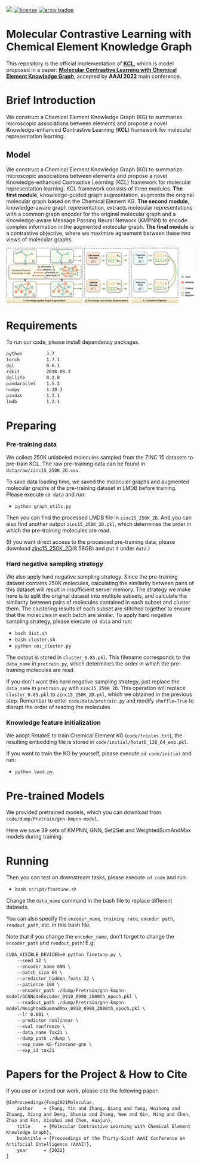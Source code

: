 ![](https://img.shields.io/badge/version-1.0.0-blue)
[![license](https://img.shields.io/github/license/mashape/apistatus.svg?maxAge=2592000)](https://github.com/Fangyin1994/KCL/blob/main/LICENSE)
[![arxiv badge](https://img.shields.io/badge/arxiv-2112.00544-orange)](https://arxiv.org/abs/2112.00544)

<!-- [**中文**](https://github.com/ZJU-Fangyin/KCL/blob/main/README_CN.md) | [**English**](https://github.com/ZJU-Fangyin/KCL)      -->

<!-- 
<p align="center">
    <a href="https://github.com/zjunlp/openue"> <img src="https://raw.githubusercontent.com/zjunlp/openue/master/docs/images/logo_zju_klab.png" width="400"/></a>
</p> -->

# Molecular Contrastive Learning with Chemical Element Knowledge Graph

This repository is the official implementation of [**KCL**](https://github.com/ZJU-Fangyin/KCL), which is model proposed in a paper: **[Molecular Contrastive Learning with Chemical Element Knowledge Graph](https://arxiv.org/abs/2112.00544)**, accepted by **AAAI 2022** main conference. 

<!-- 
# Contributor
Yin Fang, Qiang Zhang, Haihong Yang, Xiang Zhuang, Shumin Deng, Wen Zhang, Ming Qin, Zhuo Chen, Xiaohui Fan, Huajun Chen -->


# Brief Introduction
We construct a Chemical Element Knowledge Graph (KG) to summarize microscopic associations between elements and propose a novel **K**nowledge-enhanced **C**ontrastive **L**earning (**KCL**) framework for molecular representation learning. 


## Model
We construct a Chemical Element Knowledge Graph (KG) to summarize microscopic associations between elements and propose a novel Knowledge-enhanced Contrastive Learning (KCL) framework for molecular representation learning. KCL framework consists of three modules. **The first module**, knowledge-guided graph augmentation, augments the original molecular graph based on the Chemical Element KG. **The second module**, knowledge-aware graph representation, extracts molecular representations with a common graph encoder for the original molecular graph and a Knowledge-aware Message Passing Neural Network (KMPNN) to encode complex information in the augmented molecular graph. **The final module** is a contrastive objective, where we maximize agreement between these two views of molecular graphs.

<div align=center><img src="./fig/overview.png" style="zoom:100%;" />
</div>


# Requirements
To run our code, please install dependency packages.
```
python         3.7
torch          1.7.1
dgl            0.6.1
rdkit          2018.09.3
dgllife        0.2.8
pandarallel    1.5.2
numpy          1.20.3
pandas         1.3.1
lmdb           1.2.1
```

# Preparing

### Pre-training data
We collect 250K unlabeled molecules sampled from the ZINC 15 datasets to pre-train KCL. The raw pre-training data can be found in `data/raw/zinc15_250K_2D.csv`.

To save data loading time, we saved the molecular graphs and augmented molecular graphs of the pre-training dataset in LMDB before training. Please execute `cd data` and run:
- `python graph_utils.py`

Then you can find the processed LMDB file in `zinc15_250K_2D`. And you can also find another output `zinc15_250K_2D.pkl`, which determines the order in which the pre-training molecules are read.

(If you want direct access to the processed pre-training data, please download [zinc15_250K_2D](https://drive.google.com/drive/folders/1upVs800OQXLVAUmJRT1adxelrmmPw_y1?usp=sharing)(8.58GB) and put it under `data`.)



### Hard negative sampling strategy
We also apply hard negative sampling strategy. Since the pre-training dataset contains 250K molecules, calculating the similarity between pairs of this dataset will result in insufficient server memory. The strategy we make here is to split the original dataset into multiple subsets, and calculate the similarity between pairs of molecules contained in each subset and cluster them. The clustering results of each subset are stitched together to ensure that the molecules in each batch are similar. To apply hard negative sampling strategy, please execute `cd data` and run:
- `bash dist.sh`
- `bash cluster.sh`
- `python uni_cluster.py`


The output is stored in `cluster_0.85.pkl`. This filename corresponds to the `data_name` in `pretrain.py`, which determines the order in which the pre-training molecules are read.

If you don't want this hard negative sampling strategy, just replace the `data_name` in `pretrain.py` with `zinc15_250K_2D`. This operation will replace `cluster_0.85.pkl` to  `zinc15_250K_2D.pkl`, which we obtained in the previous step. Remember to enter `code/data/pretrain.py` and modify `shuffle=True` to disrupt the order of reading the molecules.

### Knowledge feature initialization
We adopt RotateE to train Chemical Element KG (`code/triples.txt`), the resulting embedding file is stored in `code/initial/RotatE_128_64_emb.pkl`.

If you want to train the KG by yourself, please execute `cd code/initial` and run:
- `python load.py`.


# Pre-trained Models

We provided pretrained models, which you can download from `code/dump/Pretrain/gnn-kmpnn-model`. 

Here we save 39 sets of KMPNN, GNN, Set2Set and WeightedSumAndMax models during training.


<!-- # Pre-training

If you want to pretrain the model by yourself, please execute `cd code` and run:
- `bash script/pretrain.sh` -->


# Running

Then you can test on downstream tasks, please execute `cd code` and run:
- `bash script/finetune.sh`

Change the `data_name` command in the bash file to replace different datasets. 

You can also specify the `encoder_name`, `training rate`, `encoder path`, `readout_path`, etc. in this bash file. 

Note that if you change the `encoder_name`, don't forget to change the `encoder_path` and `readout_path`! 
E.g:
```
CUDA_VISIBLE_DEVICES=0 python finetune.py \
    --seed 12 \
    --encoder_name GNN \
    --batch_size 64 \
    --predictor_hidden_feats 32 \
    --patience 100 \
    --encoder_path ./dump/Pretrain/gnn-kmpnn-model/GCNNodeEncoder_0910_0900_2000th_epoch.pkl \
    --readout_path ./dump/Pretrain/gnn-kmpnn-model/WeightedSumAndMax_0910_0900_2000th_epoch.pkl \
    --lr 0.001 \
    --predictor nonlinear \
    --eval nonfreeze \
    --data_name Tox21 \
    --dump_path ./dump \
    --exp_name KG-finetune-gnn \
    --exp_id tox21
```


# Papers for the Project & How to Cite
If you use or extend our work, please cite the following paper:
```
@InProceedings{Fang2021Molecular,
    author    = {Fang, Yin and Zhang, Qiang and Yang, Haihong and Zhuang, Xiang and Deng, Shumin and Zhang, Wen and Qin, Ming and Chen, Zhuo and Fan, Xiaohui and Chen, Huajun},
    title     = {Molecular Contrastive Learning with Chemical Element Knowledge Graph},
    booktitle = {Proceedings of the Thirty-Sixth AAAI Conference on Artificial Intelligence (AAAI)},
    year      = {2022}
}
```




